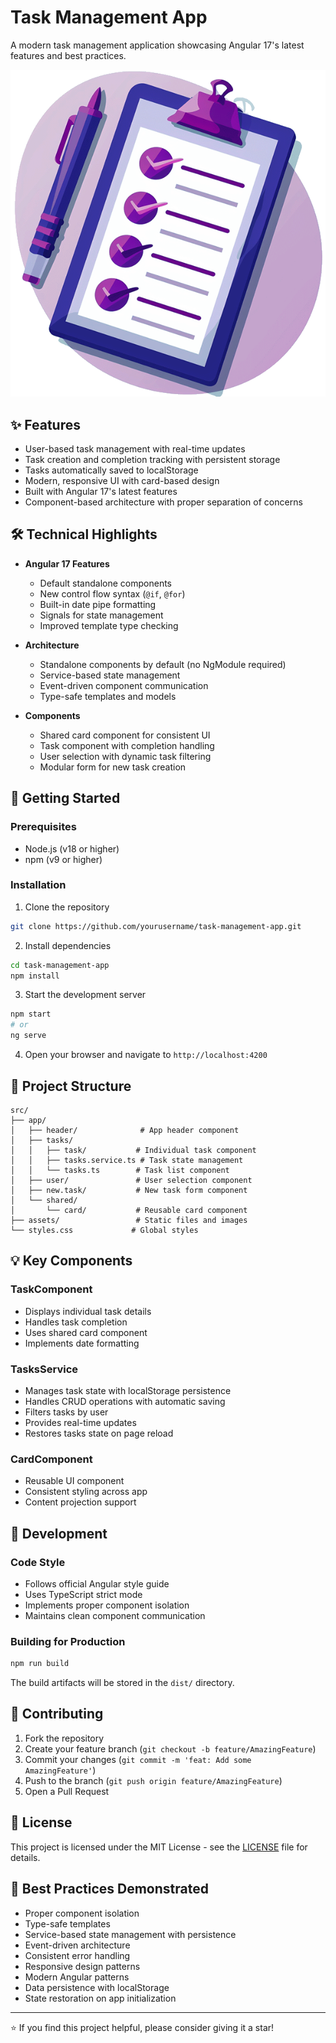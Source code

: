 # Task Management App

A modern task management application showcasing Angular 17's latest features and best practices.

![Task Management App](src/assets/task-management-logo.png)

## ✨ Features

- User-based task management with real-time updates
- Task creation and completion tracking with persistent storage
- Tasks automatically saved to localStorage
- Modern, responsive UI with card-based design
- Built with Angular 17's latest features
- Component-based architecture with proper separation of concerns

## 🛠️ Technical Highlights

- **Angular 17 Features**

  - Default standalone components
  - New control flow syntax (`@if`, `@for`)
  - Built-in date pipe formatting
  - Signals for state management
  - Improved template type checking

- **Architecture**

  - Standalone components by default (no NgModule required)
  - Service-based state management
  - Event-driven component communication
  - Type-safe templates and models

- **Components**
  - Shared card component for consistent UI
  - Task component with completion handling
  - User selection with dynamic task filtering
  - Modular form for new task creation

## 🚀 Getting Started

### Prerequisites

- Node.js (v18 or higher)
- npm (v9 or higher)

### Installation

1. Clone the repository

```bash
git clone https://github.com/yourusername/task-management-app.git
```

2. Install dependencies

```bash
cd task-management-app
npm install
```

3. Start the development server

```bash
npm start
# or
ng serve
```

4. Open your browser and navigate to `http://localhost:4200`

## 📁 Project Structure

```
src/
├── app/
│   ├── header/              # App header component
│   ├── tasks/
│   │   ├── task/           # Individual task component
│   │   ├── tasks.service.ts # Task state management
│   │   └── tasks.ts        # Task list component
│   ├── user/               # User selection component
│   ├── new.task/           # New task form component
│   └── shared/
│       └── card/           # Reusable card component
├── assets/                 # Static files and images
└── styles.css             # Global styles
```

## 💡 Key Components

### TaskComponent

- Displays individual task details
- Handles task completion
- Uses shared card component
- Implements date formatting

### TasksService

- Manages task state with localStorage persistence
- Handles CRUD operations with automatic saving
- Filters tasks by user
- Provides real-time updates
- Restores tasks state on page reload

### CardComponent

- Reusable UI component
- Consistent styling across app
- Content projection support

## 🔧 Development

### Code Style

- Follows official Angular style guide
- Uses TypeScript strict mode
- Implements proper component isolation
- Maintains clean component communication

### Building for Production

```bash
npm run build
```

The build artifacts will be stored in the `dist/` directory.

## 🤝 Contributing

1. Fork the repository
2. Create your feature branch (`git checkout -b feature/AmazingFeature`)
3. Commit your changes (`git commit -m 'feat: Add some AmazingFeature'`)
4. Push to the branch (`git push origin feature/AmazingFeature`)
5. Open a Pull Request

## 📝 License

This project is licensed under the MIT License - see the [LICENSE](LICENSE) file for details.

## 🌟 Best Practices Demonstrated

- Proper component isolation
- Type-safe templates
- Service-based state management with persistence
- Event-driven architecture
- Consistent error handling
- Responsive design patterns
- Modern Angular patterns
- Data persistence with localStorage
- State restoration on app initialization

---

⭐️ If you find this project helpful, please consider giving it a star!
